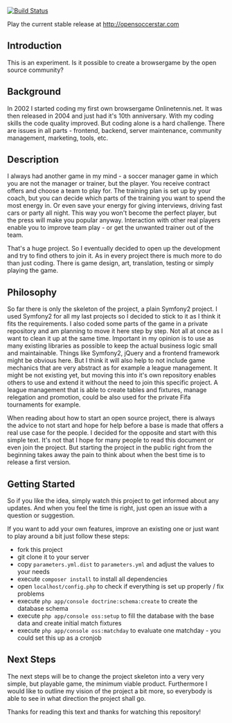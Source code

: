 [![Build Status](https://travis-ci.org/dmecke/OpenSoccerStar.svg)](https://travis-ci.org/dmecke/OpenSoccerStar)

Play the current stable release at http://opensoccerstar.com

## Introduction
This is an experiment. Is it possible to create a browsergame by the open source community?

## Background
In 2002 I started coding my first own browsergame Onlinetennis.net. It was then released in 2004 and just had it's 10th anniversary. With my coding skills the code quality improved. But coding alone is a hard challenge. There are issues in all parts - frontend, backend, server maintenance, community management, marketing, tools, etc.

## Description
I always had another game in my mind - a soccer manager game in which you are not the manager or trainer, but the player. You receive contract offers and choose a team to play for. The training plan is set up by your coach, but you can decide which parts of the training you want to spend the most energy in. Or even save your energy for giving interviews, driving fast cars or party all night. This way you won't become the perfect player, but the press will make you popular anyway.
Interaction with other real players enable you to improve team play - or get the unwanted trainer out of the team.

That's a huge project. So I eventually decided to open up the development and try to find others to join it. As in every project there is much more to do than just coding. There is game design, art, translation, testing or simply playing the game.

## Philosophy
So far there is only the skeleton of the project, a plain Symfony2 project. I used Symfony2 for all my last projects so I decided to stick to it as I think it fits the requirements. I also coded some parts of the game in a private repository and am planning to move it here step by step. Not all at once as I want to clean it up at the same time.
Important in my opinion is to use as many existing libraries as possible to keep the actual business logic small and maintainable. Things like Symfony2, jQuery and a frontend framework might be obvious here. But I think it will also help to not include game mechanics that are very abstract as for example a league management. It might be not existing yet, but moving this into it's own repository enables others to use and extend it without the need to join this specific project. A league management that is able to create tables and fixtures, manage relegation and promotion, could be also used for the private Fifa tournaments for example.

When reading about how to start an open source project, there is always the advice to not start and hope for help before a base is made that offers a real use case for the people. I decided for the opposite and start with this simple text. It's not that I hope for many people to read this document or even join the project. But starting the project in the public right from the beginning takes away the pain to think about when the best time is to release a first version.

## Getting Started
So if you like the idea, simply watch this project to get informed about any updates. And when you feel the time is right, just open an issue with a question or suggestion.

If you want to add your own features, improve an existing one or just want to play around a bit just follow these steps:

* fork this project
* git clone it to your server
* copy `parameters.yml.dist` to `parameters.yml` and adjust the values to your needs
* execute `composer install` to install all dependencies
* open `localhost/config.php` to check if everything is set up properly / fix problems
* execute `php app/console doctrine:schema:create` to create the database schema
* execute `php app/console oss:setup` to fill the database with the base data and create initial match fixtures
* execute `php app/console oss:matchday` to evaluate one matchday - you could set this up as a cronjob

## Next Steps
The next steps will be to change the project skeleton into a very very simple, but playable game, the minimum viable product. Furthermore I would like to outline my vision of the project a bit more, so everybody is able to see in what direction the project shall go.

Thanks for reading this text and thanks for watching this repository!
